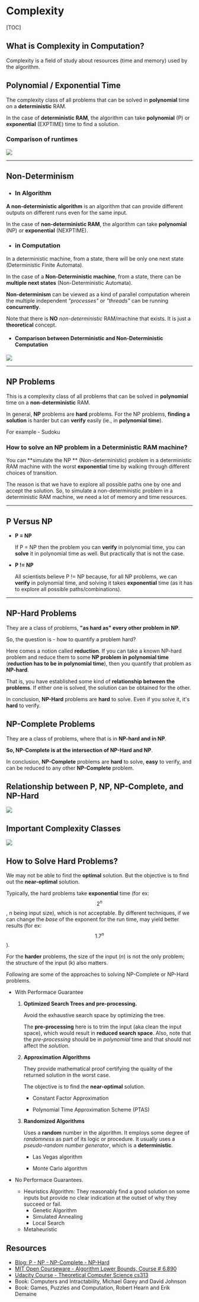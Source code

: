 # Complexity

[TOC]

## What is Complexity in Computation?

Complexity is a field of study about resources (time and memory) used by the algorithm.



## Polynomial / Exponential Time

The complexity class of all problems that can be solved in **polynomial** time on a **deterministic** RAM.

In the case of **deterministic RAM**, the algorithm can take **polynomial** (P) or **exponential**  (EXPTIME) time to find a solution.



### Comparison of runtimes

![](https://thecodingbay.com/wp-content/uploads/2022/04/Complexities-Graph1.png)



---



## Non-Determinism 

- ### In Algorithm

**A non-deterministic algorithm** is an algorithm that can provide different outputs on different runs even for the same input.

In the case of **non-deterministic RAM**, the algorithm can take **polynomial** (NP) or **exponential** (NEXPTIME).

- ###  in Computation

In a deterministic machine, from a state, there will be only one next state (Deterministic Finite Automata). 

In the case of a **Non-Deterministic machine**, from a state, there can be **multiple next states** (Non-Deterministic Automata).

**Non-determinism** can be viewed as a kind of parallel computation wherein the multiple independent *"processes"* or *"threads"* can be running **concurrently**.

Note that there is **NO** *non-deterministic* RAM/machine that exists. It is just a **theoretical** concept.

- #### Comparison between Deterministic and Non-Deterministic Computation

![](https://upload.wikimedia.org/wikipedia/commons/1/16/Difference_between_deterministic_and_Nondeterministic.svg)

---



## NP Problems

This is a complexity class of all problems that can be solved in **polynomial** time on a **non-deterministic** RAM.

In general, **NP** problems are **hard** problems. For the NP problems, **finding a solution** is harder but can **verify** easily (ie., in **polynomial time**). 

For example - Sudoku

### How to solve an NP problem in a Deterministic RAM machine?

You can **simulate the NP ** (Non-deterministic) problem in a deterministic RAM machine with the worst **exponential** time by walking through different choices of transition. 

The reason is that we have to explore all possible paths one by one and accept the solution. So, to simulate a non-deterministic problem in a deterministic RAM machine, we need a lot of memory and time resources.

---



## P Versus NP

- **P = NP**

  If P = NP then the problem you can **verify** in polynomial time, you can **solve** it in polynomial time as well. But practically that is not the case.

- **P != NP**

  All scientists believe P != NP because, for all NP problems, we can **verify** in polynomial time, and solving it takes **exponential** time (as it has to explore all possible paths/combinations).



---

## NP-Hard Problems

They are a class of problems, **"as hard as" every other problem in NP**.

So, the question is - how to quantify a problem hard?

Here comes a notion called **reduction**. If you can take a known NP-hard problem and reduce them to some **NP problem in polynomial time** (**reduction has to be in polynomial time**), then you quantify that problem as **NP-hard**. 

That is, you have established some kind of **relationship between the problems**. If either one is solved, the solution can be obtained for the other.

In conclusion, **NP-Hard** problems are **hard** to solve. Even if you solve it, it's **hard** to verify.

## NP-Complete Problems

They are a class of problems, where that is in **NP-hard and in NP**.

**So, NP-Complete is at the intersection of NP-Hard and NP**.

In conclusion, **NP-Complete** problems are **hard** to solve, **easy** to verify, and can be reduced to any other **NP-Complete** problem.



## Relationship between P, NP, NP-Complete, and NP-Hard



![](https://www.baeldung.com/wp-content/uploads/sites/4/2020/03/P-NP-NP_Hard-NP-Complete-1-1.png)





## Important Complexity Classes

![](https://discretegames.github.io/assets/complexities/complexity_classes.png)

## How to Solve Hard Problems?

We may not be able to find the **optimal** solution. But the objective is to find out the **near-optimal** solution.

Typically, the hard problems take **exponential** time (for ex: $$2^n$$, n being input size), which is not acceptable. By different techniques, if we can change  the *base* of the exponent for the run time, may yield better results (for ex: $$1.7^n$$).

For the **harder** problems, the size of the input (*n*) is not the only problem; the structure of the input (k) also matters. 

Following are some of the approaches to solving NP-Complete or NP-Hard problems.

- With Performace Guarantee

  1. **Optimized Search Trees and pre-processing.**

     Avoid the exhaustive search space by optimizing the tree. 

     The **pre-processing** here is to trim the input (aka clean the input space), which would result in **reduced search space**. Also, note that the *pre-processing* should be in *polynomial* time and that should not affect the *solution*.

  2. **Approximation Algorithms**

     They provide mathematical proof certifying the quality of the returned solution in the worst case.

     The objective is to find the **near-optimal** solution.

     - Constant Factor Approximation

     - Polynomial Time Approximation Scheme (PTAS)

  3. **Randomized Algorithms**

     Uses a **random** number in the algorithm. It employs some degree of *randomness* as part of its logic or procedure. It usually uses a *pseudo-random number generator*, which is a **deterministic**.

      * Las Vegas algorithm

      * Monte Carlo algorithm

        

- No Performace Guarantees.

  - Heuristics Algorithm: They reasonably find a good solution on some inputs but provide no clear indication at the outset of why they succeed or fail.
    - Genetic Algorithm
    - Simulated Annealing
    - Local Search
  - Metaheuristic

## Resources

* [Blog: P - NP - NP-Complete - NP-Hard](https://www.baeldung.com/cs/p-np-np-complete-np-hard)
* [MIT Open Courseware - Algorithm Lower Bounds, Course # 6.890](https://ocw.mit.edu/courses/6-890-algorithmic-lower-bounds-fun-with-hardness-proofs-fall-2014/video_galleries/lecture-videos/)
* [Udacity Course - Theoretical Computer Science cs313](https://www.udacity.com/course/intro-to-theoretical-computer-science--cs313)
* Book: Computers and Intractability, Michael Garey and David Johnson
* Book: Games, Puzzles and Computation, Robert Hearn and Erik Demaine

